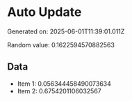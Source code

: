 # Auto Update

Generated on: 2025-06-01T11:39:01.011Z

Random value: 0.1622594570882563

## Data

- Item 1: 0.056344458490073634
- Item 2: 0.6754201106032567